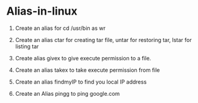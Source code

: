 # Alias-in-linux

1.	Create an alias for cd /usr/bin as wr

2.	Create an alias ctar for creating tar file, untar for restoring tar, lstar for listing tar

3.	Create alias givex to give execute permission to a file.

4.	Create an alias takex to take execute permission from file

5.	Create an alias findmyIP to find you local IP address

6.	Create an Alias pingg to ping google.com

